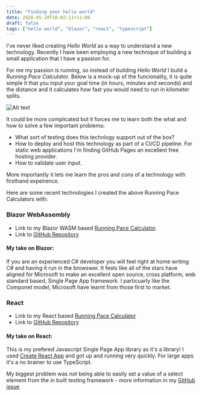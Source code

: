 ```yaml
---
title: "Finding your hello world"
date: 2020-05-20T18:02:11+11:00
draft: false
tags: ["hello world", "blazor", "react", "typescript"]
---
```


I've never liked creating *Hello World* as a way to understand a new technology.  Recently I have been employing a new technique of building a small application that I have a passion for.

For me my passion is running, so instead of building *Hello World* I build a *Running Pace Calculator*.  Below is a mock-up of the funcionality, it is quite simple it that you input your goal time (in hours, minutes and seconds) and the distance and it calculates how fast you would need to run in kilometer splits.  

![Alt text](/images/pace-calculator-mockup.png "Pace Calculator Mock Up")

It could be more complicated but it forces me to learn both the what and how to solve a few important problems:

- What sort of testing does this technlogy support out of the box?  
- How to deploy and host this technology as part of a CI/CD pipeline.  For static web applications I'm finding GitHub Pages an excellent free hosting provider.
- How to validate user input.

More importantly it lets me learn the pros and cons of a technology with firsthand expeirence.  

Here are some recent technologies I created the above Running Pace Calculators with:

### Blazor WebAssembly

- Link to my Blazor WASM based [Running Pace Calculator](https://palmerandy.github.io/Running-Pace-Calculator/).
- Link to <a href="https://github.com/palmerandy/Pace-Calculator" target="_"><i class="fab fa-github fa-lg" aria-hidden="true"></i> GitHub Repository</a>


#### My take on Blazor:
If you are an experienced C# developer you will feel right at home writing C# and having it run in the browswer.  It feels like all of the stars have aligned for Microsoft to make an excellent open source, cross platform, web standard based, Single Page App framework.  I particuarly like the Componet model, Microsoft have learnt from those first to market.

### React
- Link to my React based [Running Pace Calculator](https://palmerandy.github.io/Running-Calculator-React/)
- Link to <a href="https://github.com/palmerandy/Running-Calculator-React" target="_"><i class="fab fa-github fa-lg" aria-hidden="true"></i> GitHub Repository</a>

#### My take on React:
This is my prefered Javascript Single Page App library as it's a library!  I used [Create React App](https://github.com/facebook/create-react-app) and got up and running very quickly.  For large apps it's a no brainer to use TypeScript.

My biggest problem was not being able to easily set a value of a select element from the in built testing framework - more information in my <a href="https://github.com/palmerandy/Running-Calculator-React/issues/4" target="_"><i class="fab fa-github fa-lg" aria-hidden="true"></i> GitHub issue</a>
